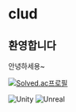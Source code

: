 # clud
## 환영합니다
안녕하세용~

[![Solved.ac프로필](http://mazassumnida.wtf/api/v2/generate_badge?boj=mhkr03)](https://solved.ac/mhkr03)


![Unity](https://img.shields.io/badge/unity-%23000000.svg?&style=for-the-badge&logo=unity&logoColor=white)
![Unreal](https://img.shields.io/badge/unreal%20engine-%23313131.svg?&style=for-the-badge&logo=unreal%20engine&logoColor=white)

